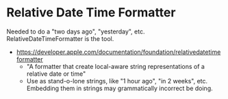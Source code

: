 # Relative Date Time Formatter

Needed to do a "two days ago", "yesterday", etc.  RelativeDateTimeFormatter
is the tool.

* https://developer.apple.com/documentation/foundation/relativedatetimeformatter
  - "A formatter that create local-aware string representations of a relative date or time"
  - Use as stand-o-lone strings, like "1 hour ago", "in 2 weeks", etc.  Embedding
    them in strings may grammatically incorrect be doing.

